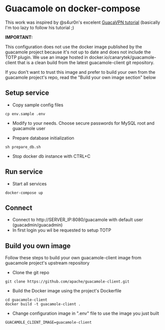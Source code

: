 # Guacamole on docker-compose

This work was inspired by @s4ur0n's excelent [GuacaVPN tutorial](https://cs3group.com/media/guacaVPN.pdf) (basically I'm too lazy to follow his tutorial ;)

**IMPORTANT:** 

This configuration does not use the docker image published by the guacamole project because it's not up to date and does not include the TOTP plugin.
We use an image hosted in docker.io/canarytek/guacamole-client that is a clean build from the latest guacamole-client git repository.

If you don't want to trust this image and prefer to build your own from the guacamole project's repo, read the "Build your own image section" below

## Setup service

  * Copy sample config files

```
cp env.sample .env
```

  * Modify to your needs. Choose secure passwords for MySQL root and guacamole user

  * Prepare database initialization

```
sh prepare_db.sh
```

  * Stop docker db instance with CTRL+C

## Run service

  * Start all services

```
docker-compose up
```

## Connect

  * Connect to http://SERVER_IP:8080/guacamole with default user (guacadmin/guacadmin)
  * In first login you wil be requested to setup TOTP

## Build you own image

Follow these steps to build your own guacamole-client image from guacamole project's upstream repository

  * Clone the git repo

```
git clone https://github.com/apache/guacamole-client.git
```

  * Build the Docker image using the project's Dockerfile

```
cd guacamole-client
docker build -t guacamole-client .
```

  * Change configuration image in ".env" file to use the image you just built

```
GUACAMOLE_CLIENT_IMAGE=guacamole-client
```
